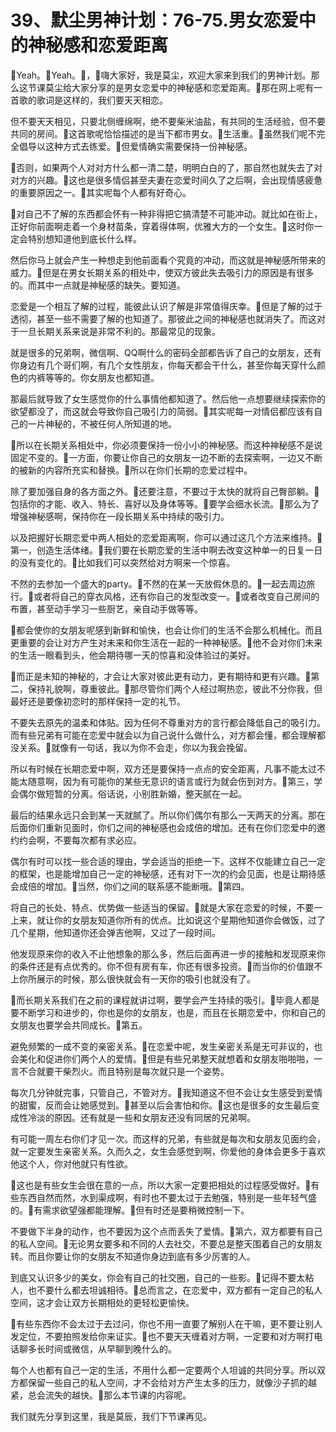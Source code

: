 # 39、默尘男神计划：76-75.男女恋爱中的神秘感和恋爱距离

🎼Yeah。🎼Yeah。🎼，🎼嗨大家好，我是莫尘，欢迎大家来到我们的男神计划。那么这节课莫尘给大家分享的是男女恋爱中的神秘感和恋爱距离。🎼那在网上呢有一首歌的歌词是这样的，我们要天天相恋。

但不要天天相见，只要北侧缠绵啊，绝不要柴米油盐，有共同的生活经验，但不要共同的房间。🎼这首歌呢恰恰描述的是当下都市男女。🎼生活重。🎼虽然我们呢不完全倡导以这种方式去练爱。🎼但爱情确实需要保持一份神秘感。

🎼否则，如果两个人对对方什么都一清二楚，明明白白的了，那自然也就失去了对对方的兴趣。🎼这也是很多情侣甚至夫妻在恋爱时间久了之后啊，会出现情感疲惫的重要原因之一。🎼其实呢每个人都有好奇心。

🎼对自己不了解的东西都会怀有一种非得把它搞清楚不可能冲动。就比如在街上，正好你前面啊走着一个身材苗条，穿着得体啊，优雅大方的一个女生。🎼这时你一定会特别想知道他到底长什么样。

然后你马上就会产生一种想走到他前面看个究竟的冲动，而这就是神秘感所带来的威力。🎼但是在男女长期关系的相处中，使双方彼此失去吸引力的原因是有很多的。而其中一点就是神秘感的缺失。要知道。

恋爱是一个相互了解的过程，能彼此认识了解是非常值得庆幸。🎼但是了解的过于透彻，甚至一些不需要了解的也知道了。那彼此之间的神秘感也就消失了。而这对于一旦长期关系来说是非常不利的。那最常见的现象。

就是很多的兄弟啊，微信啊、QQ啊什么的密码全部都告诉了自己的女朋友，还有你身边有几个哥们啊，有几个女性朋友，你每天都会干什么，甚至你每天穿什么颜色的内裤等等的。你女朋友也都知道。

那最后就导致了女生感觉你的什么事情他都知道了。然后他一点想要继续探索你的欲望都没了，而这就会导致你自己吸引力的简弱。🎼其实呢每一对情侣都应该有自己的一片神秘的，不被任何人所知道的地。

🎼所以在长期关系相处中，你必须要保持一份小小的神秘感。而这种神秘感不是说固定不变的。🎼一方面，你要让你自己的女朋友一边不断的去探索啊，一边又不断的被新的内容所充实和替换。🎼所以在你们长期的恋爱过程中。

除了要加强自身的各方面之外。🎼还要注意，不要过于太快的就将自己臀部躺。🎼包括你的才能、收入、特长、喜好以及身体等等。🎼要学会细水长流。🎼那么为了增强神秘感啊，保持你在一段长期关系中持续的吸引力。

以及把握好长期恋爱中两人相处的恋爱距离啊，你可以通过这几个方法来维持。🎼第一，创造生活体绪。🎼我们要在长期恋爱的生活中啊去改变这种单一的日复一日的没有变化的。🎼比如我们可以突然给对方啊来一个惊喜。

不然的去参加一个盛大的party。🎼不然的在某一天放假休息的。🎼一起去周边旅行。🎼或者将自己的穿衣风格，还有你自己的发型改变一。🎼或者改变自己房间的布置，甚至动手学习一些厨艺，亲自动手做等等。

🎼都会使你的女朋友呢感到新鲜和愉快，也会让你们的生活不会那么机械化。而且更重要的会让对方产生对未来和你生活在一起的一种神秘感。🎼他不会对你们未来的生活一眼看到头，他会期待哪一天的惊喜和没体验过的美好。

🎼而正是未知的神秘的，才会让大家对彼此更有动力，更有期待和更有兴趣。🎼第二，保持礼貌啊，尊重彼此。🎼那尽管你们两个人经过啊热恋，彼此不分你我，但最好还是要像初恋时的那样保持一定的礼节。

不要失去原先的温柔和体贴。因为任何不尊重对方的言行都会降低自己的吸引力。而有些兄弟有可能在恋爱中就会以为自己说什么做什么，对方都会懂，都会理解都没关系。🎼就像有一句话，我以为你不会走，你以为我会挽留。

所以有时候在长期恋爱中啊，双方还是要保持一点点的安全距离，凡事不能太过不能太随意啊，因为有可能你的某些无意识的语言或行为就会伤到对方。🎼第三，学会偶尔做短暂的分离。俗话说，小别胜新婚，整天腻在一起。

最后的结果永远只会到某一天就腻了。所以你们偶尔有那么一天两天的分离。那在后面你们重新见面时，你们之间的神秘感也会成倍的增加。还有在你们恋爱中的邀约约会啊，不要每次都有求必应。

偶尔有时可以找一些合适的理由，学会适当的拒绝一下。这样不仅能建立自己一定的框架，也是能增加自己一定的神秘感，还有对下一次的约会见面，也是让期待感会成倍的增加。🎼当然，你们之间的联系感不能断哦。🎼第四。

将自己的长处、特点、优势做一些适当的保留。🎼就是大家在恋爱的时候，不要一上来，就让你的女朋友知道你所有的优点。比如说这个星期他知道你会做饭，过了几个星期，他知道你还会弹吉他啊，又过了一段时间。

他发现原来你的收入不止他想象的那么多，然后后面再进一步的接触和发现原来你的条件还是有点优秀的。你不但有房有车，你还有很多投资。🎼而当你的价值跟不上你所展示的时候，那么很快就会有一天你的吸引也就没有了。

🎼而长期关系我们在之前的课程就讲过啊，要学会产生持续的吸引。🎼毕竟人都是要不断学习和进步的，你也是你的女朋友，也是，而且在长期恋爱中，你和自己的女朋友也要学会共同成长。🎼第五。

避免频繁的一成不变的亲密关系。🎼在恋爱中呢，发生亲密关系是无可非议的，也会美化和促进你们两个人的爱情。🎼但是有些兄弟整天就想着和女朋友啪啪啪，一言不合就要干柴烈火。而且特别是每次就只是一个姿势。

每次几分钟就完事，只管自己，不管对方。🎼我知道这不但不会让女生感受到爱情的甜蜜，反而会让她感觉到。🎼甚至以后会害怕和你。🎼这也是很多的女生最后变成性冷淡的原因。还有就是一些和女朋友还没有同居的兄弟啊。

有可能一周左右你们才见一次。而这样的兄弟，有些就是每次和女朋友见面约会，就一定要发生亲密关系。久而久之，女生会感觉到啊，你爱他的身体会更多于喜欢他这个人，你对他就只有性欲。

🎼这也是有些女生会很在意的一点，所以大家一定要把相处的过程感受做好。🎼有些东西自然而然，水到渠成啊，有时也不要太过于去勉强，特别是一些年轻气盛的。🎼有需求欲望强都能理解。🎼但有时还是要稍微控制一下。

不要做下半身的动作，也不要因为这个点而丢失了爱情。🎼第六，双方都要有自己的私人空间。🎼无论男女要多和不同的人去社交，不要总是整天围着自己的女朋友转。而且你要让你的女朋友不知道你身边到底有多少厉害的人。

到底又认识多少的美女，你会有自己的社交圈，自己的一些影。🎼记得不要太粘人，也不要什么都去坦诚相待。🎼总而言之，在恋爱中，双方都有一定自己的私人空间，这才会让双方长期相处的更轻松更愉快。

🎼有些东西你不会太过于去过问，你也不用一直要了解别人在干嘛，更不要让别人发定位，不要拍照发给你来证实。🎼也不要天天缠着对方啊，一定要和对方啊打电话聊多长时间或微信，从早聊到晚什么的。

每个人也都有自己一定的生活，不用什么都一定要两个人坦诚的共同分享。所以双方都保留一些自己的私人空间，才不会给对方产生太多的压力，就像沙子抓的越紧，总会流失的越快。🎼那么本节课的内容呢。

我们就先分享到这里，我是莫辰，我们下节课再见。